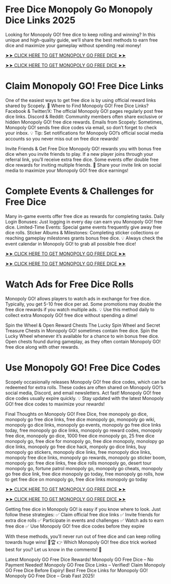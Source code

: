 #  Free Dice Monopoly Go Monopoly Dice Links 2025


Looking for Monopoly GO! free dice to keep rolling and winning? In this unique and high-quality guide, we’ll share the best methods to earn free dice and maximize your gameplay without spending real money!

[➤➤ CLICK HERE TO GET MONOPOLY GO FREE DICE ➤➤](https://tinyurl.com/3sppx7f7)

[➤➤ CLICK HERE TO GET MONOPOLY GO FREE DICE ➤➤](https://tinyurl.com/3sppx7f7)

# Claim Monopoly GO! Free Dice Links
One of the easiest ways to get free dice is by using official reward links shared by Scopely. 📌 Where to Find Monopoly GO! Free Dice Links? Facebook & Twitter/X: The official Monopoly GO! pages regularly post free dice links. Discord & Reddit: Community members often share exclusive or hidden Monopoly GO! free dice rewards. Emails from Scopely: Sometimes, Monopoly GO! sends free dice codes via email, so don’t forget to check your inbox. 💡 Tip: Set notifications for Monopoly GO!’s official social media accounts so you never miss out on free dice rewards!

Invite Friends & Get Free Dice
Monopoly GO! rewards you with bonus free dice when you invite friends to play. If a new player joins through your referral link, you’ll receive extra free dice. Some events offer double free dice rewards for inviting multiple friends. 🔗 Share your invite link on social media to maximize your Monopoly GO! free dice earnings!

# Complete Events & Challenges for Free Dice
Many in-game events offer free dice as rewards for completing tasks. Daily Login Bonuses: Just logging in every day can earn you Monopoly GO! free dice. Limited-Time Events: Special game events frequently give away free dice rolls. Sticker Albums & Milestones: Completing sticker collections or reaching gameplay milestones grants bonus free dice. 💡 Always check the event calendar in Monopoly GO! to grab all possible free dice!

[➤➤ CLICK HERE TO GET MONOPOLY GO FREE DICE ➤➤](https://tinyurl.com/3sppx7f7)

[➤➤ CLICK HERE TO GET MONOPOLY GO FREE DICE ➤➤](https://tinyurl.com/3sppx7f7)

# Watch Ads for Free Dice Rolls
Monopoly GO! allows players to watch ads in exchange for free dice. Typically, you get 5-10 free dice per ad. Some promotions may double the free dice rewards if you watch multiple ads. 💡 Use this method daily to collect extra Monopoly GO! free dice without spending a dime!

Spin the Wheel & Open Reward Chests
The Lucky Spin Wheel and Secret Treasure Chests in Monopoly GO! sometimes contain free dice. Spin the Lucky Wheel whenever it’s available for a chance to win bonus free dice. Open chests found during gameplay, as they often contain Monopoly GO! free dice along with other rewards.

# Use Monopoly GO! Free Dice Codes
Scopely occasionally releases Monopoly GO! free dice codes, which can be redeemed for extra rolls. These codes are often shared on Monopoly GO!’s social media, Discord, and email newsletters. Act fast! Monopoly GO! free dice codes usually expire quickly. 💡 Stay updated with the latest Monopoly GO! free dice codes to maximize your rewards!

Final Thoughts on Monopoly GO! Free Dice, free monopoly go dice, monopoly go free dice links, free dice monopoly go, monopoly go wiki, monopoly go dice links, monopoly go events, monopoly go free dice links today, free monopoly go dice links, monopoly go reward codes, monopoly free dice, monopoly go dice, 1000 free dice monopoly go, 25 free dice monopoly go, free dice for monopoly go, free dice monopoly, monolopy go dice links, monopoly go free dice hack, monpoly go dice links, buy monopoly go stickers, monopoly dice links, free monopoly dice links, monopoly free dice links, monopoly go rewards, monopoly go sticker boom, monopoly go: free dice links, free dice rolls monopoly go, desert tour monopoly go, fortune patrol monopoly go, monopoly go cheats, monopoly go free dice link, free dice monopoly go today, free monopoly go rolls, how to get free dice on monopoly go, free dice links monopoly go today

[➤➤ CLICK HERE TO GET MONOPOLY GO FREE DICE ➤➤](https://tinyurl.com/3sppx7f7)

[➤➤ CLICK HERE TO GET MONOPOLY GO FREE DICE ➤➤](https://tinyurl.com/3sppx7f7)

Getting free dice in Monopoly GO! is easy if you know where to look. Just follow these strategies: ✅ Claim official free dice links ✅ Invite friends for extra dice rolls ✅ Participate in events and challenges ✅ Watch ads to earn free dice ✅ Use Monopoly GO! free dice codes before they expire

With these methods, you’ll never run out of free dice and can keep rolling towards huge wins! 🎲🏆 👉 Which Monopoly GO! free dice trick worked best for you? Let us know in the comments! 🚀

Latest Monopoly GO Free Dice Rewards! Monopoly GO Free Dice – No Payment Needed! Monopoly GO Free Dice Links – Verified! Claim Monopoly GO Free Dice Before Expiry! Best Free Dice Links for Monopoly GO! Monopoly GO Free Dice – Grab Fast 2025!
